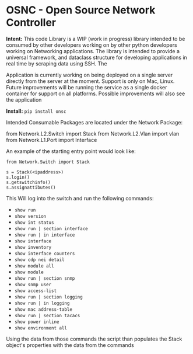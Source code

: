 # OSNC - Open Source Network Controller
**Intent:**
This code Library is a WIP (work in progress) library intended to be consumed by other developers working on 
by other python developers working on Networking applications. The library is intended to provide a universal framework,
and dataclass structure for developing applications in real time by scraping data using SSH. 
The 

Application is currently working on being deployed on a single server directly from the server at the moment. 
Support is only on Mac, Linux. 
Future improvements will be running the service as a single docker container for support on all platforms. 
Possible improvements will also see the application 

**Install:**
`pip install onsc`

Intended Consumable Packages are located under the Network Package:

from Network.L2.Switch import Stack
from Network.L2.Vlan import vlan
from Network.L1.Port import Interface


An example of the starting entry point would look like: 
```
from Network.Switch import Stack

s = Stack(<ipaddress>)
s.login()
s.getswitchinfo()
s.assignattibutes()
```

This Will log into the switch and run the following commands:
- `show run`
- `show version`
- `show int status`
- `show run | section interface`
- `show run | in interface`
- `show interface`
- `show inventory`
- `show interface counters`
- `show cdp nei detail`
- `show module all`
- `show module`
- `show run | section snmp`
- `show snmp user`
- `show access-list`
- `show run | section logging`
- `show run | in logging`
- `show mac address-table`
- `show run | section tacacs`
- `show power inline`
- `show environment all`

Using the data from those commands the script than populates the Stack object's properties with the data from the commands
